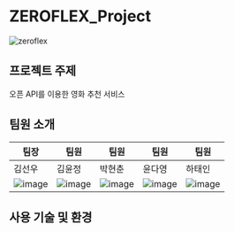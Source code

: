 # ZEROFLEX_Project


![zeroflex](https://github.com/user-attachments/assets/4668aeb7-01cb-4d11-bd6e-d7aa6287deec)

## 프로젝트 주제
오픈 API를 이용한 영화 추천 서비스

## 팀원 소개 


|   팀장   |   팀원   |   팀원   |   팀원   |   팀원   |
| -------- | -------- | -------- | -------- | -------- |
|  김선우  |  김윤정  |  박현춘  |  윤다영  |  하태인  |
|![image](https://github.com/user-attachments/assets/2aa2680a-ff4c-4f27-92e4-d85a2f78105e)|![image](https://github.com/user-attachments/assets/84cef44d-de31-4f0b-892c-9c26e698c554)|![image](https://github.com/user-attachments/assets/c2cd0d7a-0d51-48cb-8522-ac7e7f901073)|![image](https://github.com/user-attachments/assets/7a2643c6-e45f-4498-9408-37d2c509f209)|![image](https://github.com/user-attachments/assets/7a147033-62b1-4473-b817-7061d34569bc)|



## 사용 기술 및 환경
